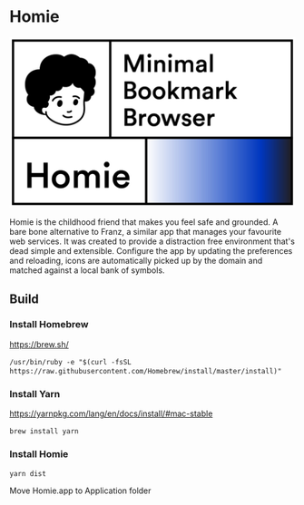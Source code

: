 # Homie

![](/docs/homie-cover-ph.jpg)

Homie is the childhood friend that makes you feel safe and grounded. A bare bone alternative to Franz, a similar app that manages your favourite web services. It was created to provide a distraction free environment that's dead simple and extensible. Configure the app by updating the preferences and reloading, icons are automatically picked up by the domain and matched against a local bank of symbols.

## Build

### Install Homebrew

https://brew.sh/

```
/usr/bin/ruby -e "$(curl -fsSL https://raw.githubusercontent.com/Homebrew/install/master/install)"
```

### Install Yarn

https://yarnpkg.com/lang/en/docs/install/#mac-stable

```
brew install yarn
```

### Install Homie

```
yarn dist
```

Move Homie.app to Application folder
